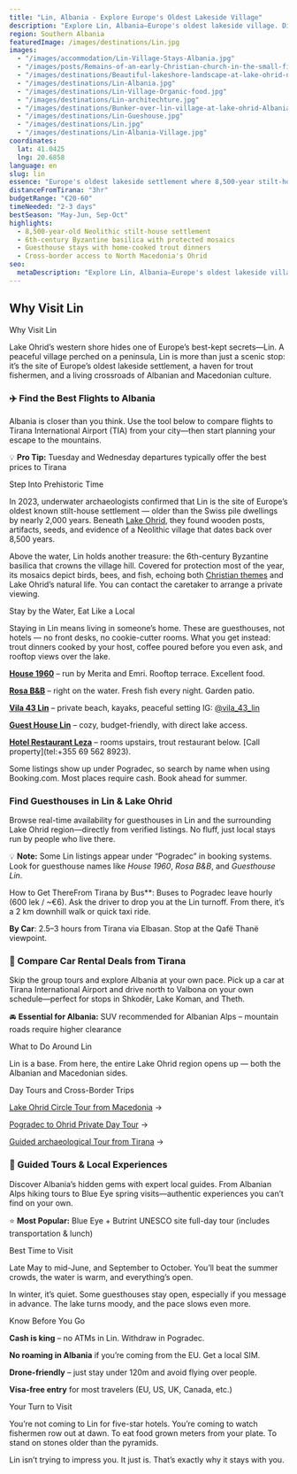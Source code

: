 ```yaml
---
title: "Lin, Albania - Explore Europe's Oldest Lakeside Village"
description: "Explore Lin, Albania—Europe's oldest lakeside village. Discover 8,500 years of history, lakefront stays, trout dining, and authentic cross-border culture."
region: Southern Albania
featuredImage: /images/destinations/Lin.jpg
images:
  - "/images/accommodation/Lin-Village-Stays-Albania.jpg"
  - "/images/posts/Remains-of-an-early-Christian-church-in-the-small-fishing-village-of-Lin-Albania-.jpeg"
  - "/images/destinations/Beautiful-lakeshore-landscape-at-lake-ohrid-near-Lin-village-Albania-.jpeg"
  - "/images/destinations/Lin-Albania.jpg"
  - "/images/destinations/Lin-Village-Organic-food.jpg"
  - "/images/destinations/Lin-architechture.jpg"
  - "/images/destinations/Bunker-over-lin-village-at-lake-ohrid-Albania.jpg"
  - "/images/destinations/Lin-Gueshouse.jpg"
  - "/images/destinations/Lin.jpg"
  - "/images/destinations/Lin-Albania-Village.jpg"
coordinates:
  lat: 41.0425
  lng: 20.6858
language: en
slug: lin
essence: "Europe's oldest lakeside settlement where 8,500-year stilt-houses meet Byzantine mosaics"
distanceFromTirana: "3hr"
budgetRange: "€20-60"
timeNeeded: "2-3 days"
bestSeason: "May-Jun, Sep-Oct"
highlights:
  - 8,500-year-old Neolithic stilt-house settlement
  - 6th-century Byzantine basilica with protected mosaics
  - Guesthouse stays with home-cooked trout dinners
  - Cross-border access to North Macedonia's Ohrid
seo:
  metaDescription: "Explore Lin, Albania—Europe's oldest lakeside village. Discover 8,500 years of history, lakefront stays, trout dining, and authentic cross-border culture."
---
```


## Why Visit Lin

Why Visit Lin

Lake Ohrid’s western shore hides one of Europe’s best-kept secrets—Lin. A peaceful village perched on a peninsula, Lin is more than just a scenic stop: it’s the site of Europe’s oldest lakeside settlement, a haven for trout fishermen, and a living crossroads of Albanian and Macedonian culture.

### ✈️ Find the Best Flights to Albania

Albania is closer than you think. Use the tool below to compare flights to Tirana International Airport (TIA) from your city—then start planning your escape to the mountains.

💡 **Pro Tip:** Tuesday and Wednesday departures typically offer the best prices to Tirana

Step Into Prehistoric Time

In 2023, underwater archaeologists confirmed that Lin is the site of Europe’s oldest known stilt-house settlement — older than the Swiss pile dwellings by nearly 2,000 years. Beneath [Lake Ohrid](https://albaniavisit.com/attractions/lake-ohrid/), they found wooden posts, artifacts, seeds, and evidence of a Neolithic village that dates back over 8,500 years.

Above the water, Lin holds another treasure: the 6th-century Byzantine basilica that crowns the village hill. Covered for protection most of the year, its mosaics depict birds, bees, and fish, echoing both [Christian themes](https://albaniavisit.com/byzantine-era-albania/) and Lake Ohrid’s natural life. You can contact the caretaker to arrange a private viewing.

Stay by the Water, Eat Like a Local

Staying in Lin means living in someone’s home. These are guesthouses, not hotels — no front desks, no cookie-cutter rooms. What you get instead: trout dinners cooked by your host, coffee poured before you even ask, and rooftop views over the lake.

**[House 1960](https://booking.tpm.li/xqANg6t7)** – run by Merita and Emri. Rooftop terrace. Excellent food.

**[Rosa B&B](https://booking.tpm.li/c3xYiuJW)** – right on the water. Fresh fish every night. Garden patio.

**[Vila 43 Lin](https://booking.tpm.li/aRLoJGl3)** – private beach, kayaks, peaceful setting IG: [@vila\_43\_lin](https://www.instagram.com/vila_43_lin)

**[Guest House Lin](https://booking.tpm.li/aGR9hV25)** – cozy, budget-friendly, with direct lake access.

**[Hotel Restaurant Leza](https://booking.tpm.li/jP2sPl8V)** – rooms upstairs, trout restaurant below. [Call property](tel:+355 69 562 8923).

Some listings show up under Pogradec, so search by name when using Booking.com. Most places require cash. Book ahead for summer.

### Find Guesthouses in Lin & Lake Ohrid

Browse real-time availability for guesthouses in Lin and the surrounding Lake Ohrid region—directly from verified listings. No fluff, just local stays run by people who live there.

💡 **Note:** Some Lin listings appear under “Pogradec” in booking systems. Look for guesthouse names like *House 1960*, *Rosa B&B*, and *Guesthouse Lin*.

How to Get ThereFrom Tirana by Bus**: Buses to Pogradec leave hourly (600 lek / ~€6). Ask the driver to drop you at the Lin turnoff. From there, it’s a 2 km downhill walk or quick taxi ride.

**By Car**: 2.5–3 hours from Tirana via Elbasan. Stop at the Qafë Thanë viewpoint.

### 🚗 Compare Car Rental Deals from Tirana

Skip the group tours and explore Albania at your own pace. Pick up a car at Tirana International Airport and drive north to Valbona on your own schedule—perfect for stops in Shkodër, Lake Koman, and Theth.

🚘 **Essential for Albania:** SUV recommended for Albanian Alps – mountain roads require higher clearance

What to Do Around Lin

Lin is a base. From here, the entire Lake Ohrid region opens up — both the Albanian and Macedonian sides.

Day Tours and Cross-Border Trips

[Lake Ohrid Circle Tour from Macedonia](https://viator.tpm.li/sJQu3yv5) →

[Pogradec to Ohrid Private Day Tour](https://www.viator.com/en-IN/tours/Tirana/Day-Trip-to-Ohrid-and-Pogradec-Offered-by-Tirana-Day-trips/d23957-220170P4) →

[Guided archaeological Tour from Tirana](https://getyourguide.tpm.li/AVbOLbVI) →

### 🧭 Guided Tours & Local Experiences

Discover Albania’s hidden gems with expert local guides. From Albanian Alps hiking tours to Blue Eye spring visits—authentic experiences you can’t find on your own.

⭐ **Most Popular:** Blue Eye + Butrint UNESCO site full-day tour (includes transportation & lunch)

Best Time to Visit

Late May to mid-June, and September to October. You’ll beat the summer crowds, the water is warm, and everything’s open.

In winter, it’s quiet. Some guesthouses stay open, especially if you message in advance. The lake turns moody, and the pace slows even more.

Know Before You Go

**Cash is king** – no ATMs in Lin. Withdraw in Pogradec.

**No roaming in Albania** if you’re coming from the EU. Get a local SIM.

**Drone-friendly** – just stay under 120m and avoid flying over people.

**Visa-free entry** for most travelers (EU, US, UK, Canada, etc.)

Your Turn to Visit

You’re not coming to Lin for five-star hotels. You’re coming to watch fishermen row out at dawn. To eat food grown meters from your plate. To stand on stones older than the pyramids.

Lin isn’t trying to impress you. It just is. That’s exactly why it stays with you.

